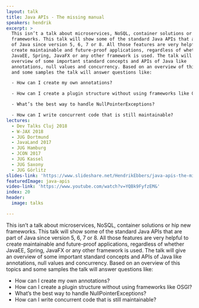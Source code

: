 ```yaml
---
layout: talk
title: Java APIs - The missing manual
speakers: hendrik
excerpt: >
  This isn’t a talk about microservices, NoSQL, container solutions or hip new
  frameworks. This talk will show some of the standard Java APIs that are part
  of Java since version 5, 6, 7 or 8. All those features are very helpful to
  create maintainable and future-proof applications, regardless of whether
  JavaEE, Spring, JavaFX or any other framework is used. The talk will give an
  overview of some important standard concepts and APIs of Java like
  annotations, null values and concurrency. Based on an overview of this topics
  and some samples the talk will answer questions like:

  - How can I create my own annotations?

  - How can I create a plugin structure without using frameworks like OSGI?

  - What’s the best way to handle NullPointerExceptions?

  - How can I write concurrent code that is still maintainable?
lectures:
  - Dev Talks Cluj 2018
  - W-JAX 2018
  - JUG Dortmund
  - JavaLand 2017
  - JUG Hamburg
  - JCON 2017
  - JUG Kassel
  - JUG Saxony
  - JUG Görlitz
slides-link: 'https://www.slideshare.net/HendrikEbbers/java-apis-the-missing-manual'
featuredImage: java-apis
video-link: 'https://www.youtube.com/watch?v=YQBk9FyfzEM&'
index: 20
header:
  image: talks

---
```


This isn’t a talk about microservices, NoSQL, container solutions or hip new frameworks. This talk will show some of the standard Java APIs that are part of Java since version 5, 6, 7 or 8. All those features are very helpful to create maintainable and future-proof applications, regardless of whether JavaEE, Spring, JavaFX or any other framework is used. The talk will give an overview of some important standard concepts and APIs of Java like annotations, null values and concurrency. Based on an overview of this topics and some samples the talk will answer questions like:
- How can I create my own annotations?
- How can I create a plugin structure without using frameworks like OSGI?
- What’s the best way to handle NullPointerExceptions?
- How can I write concurrent code that is still maintainable?
